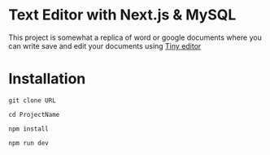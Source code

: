 # Text Editor with Next.js & MySQL

This project is somewhat a replica of word or google documents where you can write save and edit your documents using [Tiny editor](https://pages.github.com/](https://www.tiny.cloud/)https://www.tiny.cloud/)

# Installation 

```
git clone URL

cd ProjectName

npm install

npm run dev
```
